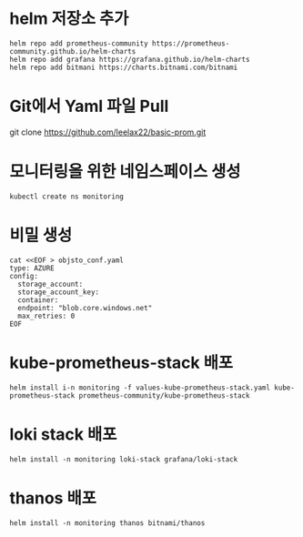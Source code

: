 # helm 저장소 추가
```
helm repo add prometheus-community https://prometheus-community.github.io/helm-charts
helm repo add grafana https://grafana.github.io/helm-charts
helm repo add bitmani https://charts.bitnami.com/bitnami
```

# Git에서 Yaml 파일 Pull
git clone https://github.com/leelax22/basic-prom.git

# 모니터링을 위한 네임스페이스 생성
```
kubectl create ns monitoring
```

# 비밀 생성
```
cat <<EOF > objsto_conf.yaml
type: AZURE
config:
  storage_account: 
  storage_account_key: 
  container: 
  endpoint: "blob.core.windows.net"
  max_retries: 0
EOF
```

# kube-prometheus-stack 배포
```
helm install i-n monitoring -f values-kube-prometheus-stack.yaml kube-prometheus-stack prometheus-community/kube-prometheus-stack 
```

# loki stack 배포
```
helm install -n monitoring loki-stack grafana/loki-stack
```

# thanos 배포
```
helm install -n monitoring thanos bitnami/thanos
```
